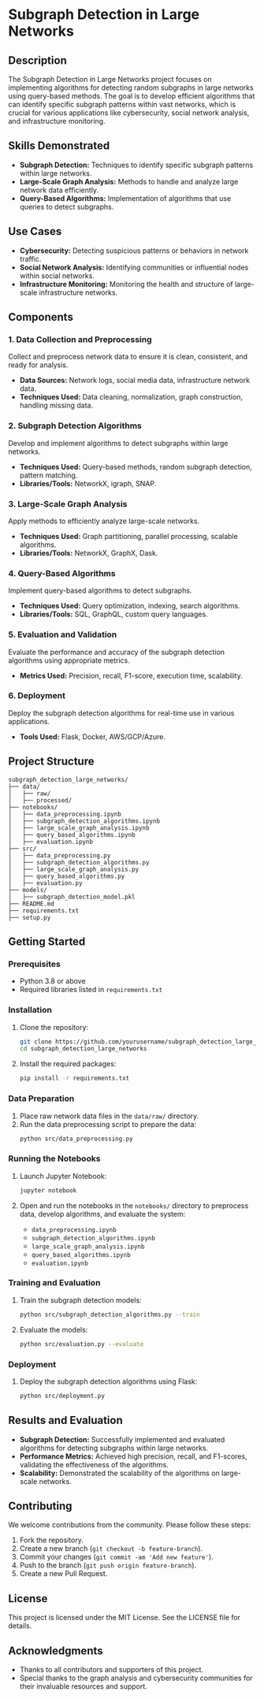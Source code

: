# Subgraph Detection in Large Networks

## Description

The Subgraph Detection in Large Networks project focuses on implementing algorithms for detecting random subgraphs in large networks using query-based methods. The goal is to develop efficient algorithms that can identify specific subgraph patterns within vast networks, which is crucial for various applications like cybersecurity, social network analysis, and infrastructure monitoring.

## Skills Demonstrated

- **Subgraph Detection:** Techniques to identify specific subgraph patterns within large networks.
- **Large-Scale Graph Analysis:** Methods to handle and analyze large network data efficiently.
- **Query-Based Algorithms:** Implementation of algorithms that use queries to detect subgraphs.

## Use Cases

- **Cybersecurity:** Detecting suspicious patterns or behaviors in network traffic.
- **Social Network Analysis:** Identifying communities or influential nodes within social networks.
- **Infrastructure Monitoring:** Monitoring the health and structure of large-scale infrastructure networks.

## Components

### 1. Data Collection and Preprocessing

Collect and preprocess network data to ensure it is clean, consistent, and ready for analysis.

- **Data Sources:** Network logs, social media data, infrastructure network data.
- **Techniques Used:** Data cleaning, normalization, graph construction, handling missing data.

### 2. Subgraph Detection Algorithms

Develop and implement algorithms to detect subgraphs within large networks.

- **Techniques Used:** Query-based methods, random subgraph detection, pattern matching.
- **Libraries/Tools:** NetworkX, igraph, SNAP.

### 3. Large-Scale Graph Analysis

Apply methods to efficiently analyze large-scale networks.

- **Techniques Used:** Graph partitioning, parallel processing, scalable algorithms.
- **Libraries/Tools:** NetworkX, GraphX, Dask.

### 4. Query-Based Algorithms

Implement query-based algorithms to detect subgraphs.

- **Techniques Used:** Query optimization, indexing, search algorithms.
- **Libraries/Tools:** SQL, GraphQL, custom query languages.

### 5. Evaluation and Validation

Evaluate the performance and accuracy of the subgraph detection algorithms using appropriate metrics.

- **Metrics Used:** Precision, recall, F1-score, execution time, scalability.

### 6. Deployment

Deploy the subgraph detection algorithms for real-time use in various applications.

- **Tools Used:** Flask, Docker, AWS/GCP/Azure.

## Project Structure

```
subgraph_detection_large_networks/
├── data/
│   ├── raw/
│   ├── processed/
├── notebooks/
│   ├── data_preprocessing.ipynb
│   ├── subgraph_detection_algorithms.ipynb
│   ├── large_scale_graph_analysis.ipynb
│   ├── query_based_algorithms.ipynb
│   ├── evaluation.ipynb
├── src/
│   ├── data_preprocessing.py
│   ├── subgraph_detection_algorithms.py
│   ├── large_scale_graph_analysis.py
│   ├── query_based_algorithms.py
│   ├── evaluation.py
├── models/
│   ├── subgraph_detection_model.pkl
├── README.md
├── requirements.txt
├── setup.py
```

## Getting Started

### Prerequisites

- Python 3.8 or above
- Required libraries listed in `requirements.txt`

### Installation

1. Clone the repository:
   ```bash
   git clone https://github.com/yourusername/subgraph_detection_large_networks.git
   cd subgraph_detection_large_networks
   ```

2. Install the required packages:
   ```bash
   pip install -r requirements.txt
   ```

### Data Preparation

1. Place raw network data files in the `data/raw/` directory.
2. Run the data preprocessing script to prepare the data:
   ```bash
   python src/data_preprocessing.py
   ```

### Running the Notebooks

1. Launch Jupyter Notebook:
   ```bash
   jupyter notebook
   ```

2. Open and run the notebooks in the `notebooks/` directory to preprocess data, develop algorithms, and evaluate the system:
   - `data_preprocessing.ipynb`
   - `subgraph_detection_algorithms.ipynb`
   - `large_scale_graph_analysis.ipynb`
   - `query_based_algorithms.ipynb`
   - `evaluation.ipynb`

### Training and Evaluation

1. Train the subgraph detection models:
   ```bash
   python src/subgraph_detection_algorithms.py --train
   ```

2. Evaluate the models:
   ```bash
   python src/evaluation.py --evaluate
   ```

### Deployment

1. Deploy the subgraph detection algorithms using Flask:
   ```bash
   python src/deployment.py
   ```

## Results and Evaluation

- **Subgraph Detection:** Successfully implemented and evaluated algorithms for detecting subgraphs within large networks.
- **Performance Metrics:** Achieved high precision, recall, and F1-scores, validating the effectiveness of the algorithms.
- **Scalability:** Demonstrated the scalability of the algorithms on large-scale networks.

## Contributing

We welcome contributions from the community. Please follow these steps:

1. Fork the repository.
2. Create a new branch (`git checkout -b feature-branch`).
3. Commit your changes (`git commit -am 'Add new feature'`).
4. Push to the branch (`git push origin feature-branch`).
5. Create a new Pull Request.

## License

This project is licensed under the MIT License. See the LICENSE file for details.

## Acknowledgments

- Thanks to all contributors and supporters of this project.
- Special thanks to the graph analysis and cybersecurity communities for their invaluable resources and support.
```
